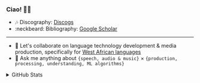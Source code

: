 ### Ciao! 👋🏾

<!--
**ruohoruotsi/ruohoruotsi** is a ✨ _special_ ✨ repository because its `README.md` (this file) appears on your GitHub profile.
![](https://github.com/ruohoruotsi/ruohoruotsi/blob/master/images/ad_header.png)
-->

- :notes: Discography: [Discogs](https://www.discogs.com/artist/326567-Ruoho-Ruotsi)
- :neckbeard: Bibliography: [Google Scholar](https://scholar.google.com/citations?user=h1KyIt0AAAAJ&hl=en)


---
- 👯 Let's collaborate on language technology development & media production, specifically for [West African languages](https://github.com/Niger-Volta-LTI) 
- 💬 Ask me anything about `{speech, audio & music}` &times; `{production, processing, understanding, ML algorithms}`

<details>
<summary>GitHub Stats</summary>
<p align="center">
    <img alt = "GitHub Stats" src="https://github-readme-stats.vercel.app/api?username=ruohoruotsi&show_icons=true&hide=issues&icon_color=000000&hide_border=true&title_color=5391FE&text_color=555">
</p>
</details>

